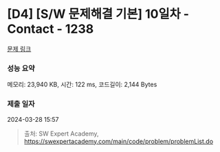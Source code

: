 # [D4] [S/W 문제해결 기본] 10일차 - Contact - 1238 

[문제 링크](https://swexpertacademy.com/main/code/problem/problemDetail.do?contestProbId=AV15B1cKAKwCFAYD) 

### 성능 요약

메모리: 23,940 KB, 시간: 122 ms, 코드길이: 2,144 Bytes

### 제출 일자

2024-03-28 15:57



> 출처: SW Expert Academy, https://swexpertacademy.com/main/code/problem/problemList.do